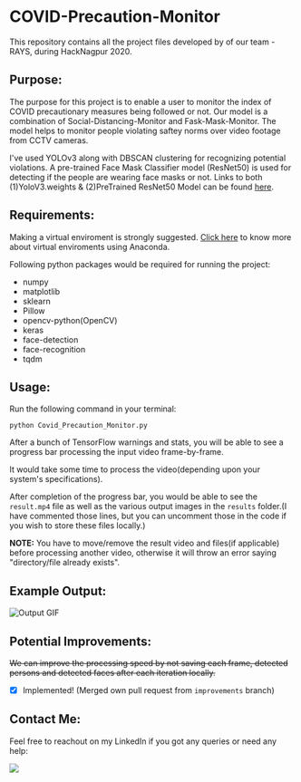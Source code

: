 # COVID-Precaution-Monitor
This repository contains all the project files developed by of our team - RAYS, during HackNagpur 2020.

## Purpose:
The purpose for this project is to enable a user to monitor the index of COVID precautionary measures being followed or not.
Our model is a combination of Social-Distancing-Monitor and Fask-Mask-Monitor.
The model helps to monitor people violating saftey norms over video footage from CCTV cameras.

I've used YOLOv3 along with DBSCAN clustering for recognizing potential violations. A pre-trained Face Mask Classifier model (ResNet50) is used for detecting if the people are wearing face masks or not.
Links to both (1)YoloV3.weights & (2)PreTrained ResNet50 Model can be found [here](https://github.com/freAK14/COVID-Precaution-Monitor/tree/main/models).

## Requirements:
Making a virtual enviroment is strongly suggested. [Click here](https://docs.conda.io/projects/conda/en/latest/user-guide/tasks/manage-environments.html) to know more about virtual enviroments using Anaconda.

Following python packages would be required for running the project:
  * numpy
  * matplotlib
  * sklearn
  * Pillow
  * opencv-python(OpenCV)
  * keras
  * face-detection
  * face-recognition
  * tqdm
  
## Usage:
Run the following command in your terminal:
```
python Covid_Precaution_Monitor.py
```
After a bunch of TensorFlow warnings and stats, you will be able to see a progress bar processing the input video frame-by-frame.

It would take some time to process the video(depending upon your system's specifications).

After completion of the progress bar, you would be able to see the ```result.mp4``` file as well as the various output images in the ```results``` folder.(I have commented those lines, but you can uncomment those in the code if you wish to store these files locally.)

**NOTE:** You have to move/remove the result video and files(if applicable) before processing another video, otherwise it will throw an error saying "directory/file already exists".

## Example Output:

![Output GIF](https://github.com/freAK14/COVID-Precaution-Monitor/blob/main/readmefiles/result.gif)

## Potential Improvements:
 ~~We can improve the processing speed by not saving each frame, detected persons and detected faces after each iteration locally.~~
-   [x] Implemented! (Merged own pull request from ```improvements``` branch)


## Contact Me:
Feel free to reachout on my LinkedIn if you got any queries or need any help:

<a href = "https://www.linkedin.com/in/akash-kothare/"><img src="https://img.shields.io/badge/LinkedIn-0077B5?style=for-the-badge&logo=linkedin&logoColor=white"></a>
